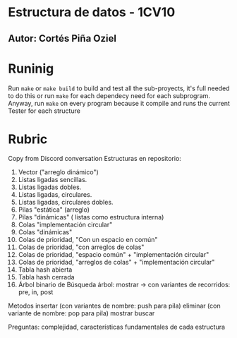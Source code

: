 # Estructura de datos - 1CV10
## Autor: Cortés Piña Oziel

# Runinig
Run `make` or `make build` to build and test all the sub-proyects, it's full needed to do this or run `make` for each dependecy need for each subprogram. Anyway, run `make` on every program because it compile and runs the current Tester for each structure
# Rubric
Copy from Discord conversation
Estructuras en repositorio:
1) Vector ("arreglo dinámico")
2) Listas ligadas sencillas.
3) Listas ligadas dobles.
4) Listas ligadas, circulares.
5) Listas ligadas, circulares dobles.
6) Pilas "estática" (arreglo)
7) Pilas "dinámicas" ( listas como estructura interna)
8) Colas "implementación circular"
9) Colas "dinámicas"
10) Colas de prioridad, "Con un espacio en común"
11) Colas de prioridad, "con arreglos de colas"
12) Colas de prioridad, "espacio común" + "implementación circular"
13) Colas de prioridad, "arreglos de colas" + "implementación circular"
14) Tabla hash abierta
15) Tabla hash cerrada
16) Árbol binario de Búsqueda
    árbol: mostrar -> con variantes de recorridos: pre, in, post


Metodos
insertar (con variantes de nombre: push para pila)
eliminar (con variante de nombre: pop para pila)
mostrar
buscar

Preguntas: 
complejidad, características fundamentales de cada estructura